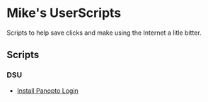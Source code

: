 # Mike's UserScripts
Scripts to help save clicks and make using the Internet a litle bitter.

## Scripts

### DSU
* [Install Panopto Login](https://raw.githubusercontent.com/DSUmjham/userscripts/main/panopto-login.js)
